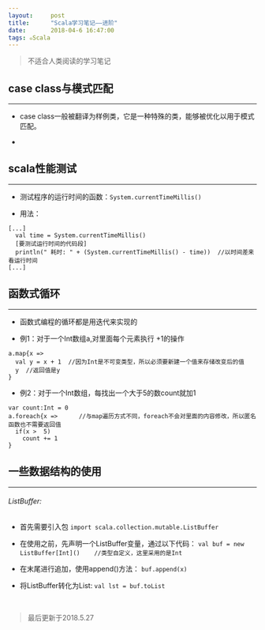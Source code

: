 ```yaml
---
layout:     post
title:      "Scala学习笔记——进阶"
date:       2018-04-6 16:47:00
tags: ๑Scala
---
```


> 不适合人类阅读的学习笔记  

## case class与模式匹配
---
- case class一般被翻译为样例类，它是一种特殊的类，能够被优化以用于模式匹配。

-

## scala性能测试
---
- 测试程序的运行时间的函数：`System.currentTimeMillis()`

- 用法：
```
[...]
  val time = System.currentTimeMillis()
  [要测试运行时间的代码段]
  println(" 耗时: " + (System.currentTimeMillis() - time))  //以时间差来看运行时间
[...]
```

## 函数式循环
---

- 函数式编程的循环都是用迭代来实现的

- 例1：对于一个Int数组a,对里面每个元素执行 +1的操作
```
a.map{x =>
  val y = x + 1  //因为Int是不可变类型，所以必须要新建一个值来存储改变后的值
  y  //返回值是y
}
```

- 例2：对于一个Int数组，每找出一个大于5的数count就加1
```
var count:Int = 0
a.foreach{x =>      //与map遍历方式不同，foreach不会对里面的内容修改，所以匿名函数也不需要返回值
  if(x >  5)
    count += 1
}
```

## 一些数据结构的使用
---

###### ListBuffer:

- 首先需要引入包 `import scala.collection.mutable.ListBuffer`

- 在使用之前，先声明一个ListBuffer变量，通过以下代码：
`val buf = new ListBuffer[Int]()    //类型自定义，这里采用的是Int`

- 在末尾进行追加，使用append()方法：
`buf.append(x)`

- 将ListBuffer转化为List:
`val lst = buf.toList`


<br>

> 最后更新于2018.5.27
